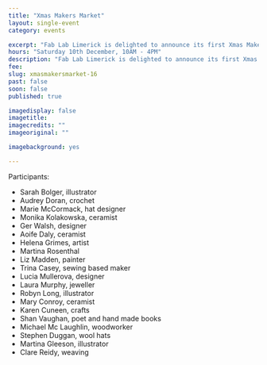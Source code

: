 ```yaml
---
title: "Xmas Makers Market"
layout: single-event
category: events

excerpt: "Fab Lab Limerick is delighted to announce its first Xmas Makers Market on Saturday December 10th. Illustrations, ceramics, jewellery, arts, crafts and much more made by local makers."
hours: "Saturday 10th December, 10AM - 4PM"
description: "Fab Lab Limerick is delighted to announce its first Xmas Makers Market on Saturday December 10th. Illustrations, ceramics, jewelry, arts, crafts and much more made by local makers."
fee:
slug: xmasmakersmarket-16
past: false
soon: false
published: true

imagedisplay: false
imagetitle:
imagecredits: ""
imageoriginal: ""

imagebackground: yes

---
```


Participants:
- Sarah Bolger, illustrator
- Audrey Doran, crochet
- Marie McCormack, hat designer
- Monika Kolakowska, ceramist
- Ger Walsh, designer
- Aoife Daly, ceramist
- Helena Grimes, artist
- Martina Rosenthal
- Liz Madden, painter
- Trina Casey, sewing based maker
- Lucia Mullerova, designer
- Laura Murphy, jeweller
- Robyn Long, illustrator
- Mary Conroy, ceramist
- Karen Cuneen, crafts
- Shan Vaughan, poet and hand made books
- Michael Mc Laughlin, woodworker
- Stephen	Duggan, wool hats
- Martina	Gleeson, illustrator
- Clare Reidy, weaving
